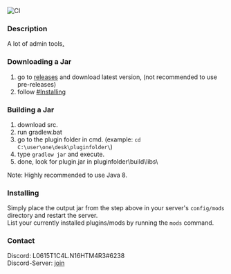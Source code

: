 ![CI](https://github.com/L0615T1C5-216AC-9437/admin-tools/workflows/CI/badge.svg)
### Description
A lot of admin tools[.](https://youtu.be/dQw4w9WgXcQ)    

### Downloading a Jar
1) go to [releases](https://github.com/L0615T1C5-216AC-9437/admin-tools/releases) and download latest version, (not recommended to use pre-releases)
2) follow [#Installing](https://github.com/L0615T1C5-216AC-9437/admin-tools/blob/master/README.md#installing)

### Building a Jar

1) download src.
2) run gradlew.bat
3) go to the plugin folder in cmd. (example: `cd C:\user\one\desk\pluginfolder\`)
4) type `gradlew jar` and execute.
5) done, look for plugin.jar in pluginfolder\build\libs\

Note: Highly recommended to use Java 8.

### Installing

Simply place the output jar from the step above in your server's `config/mods` directory and restart the server.  
List your currently installed plugins/mods by running the `mods` command.

### Contact
Discord: L0615T1C4L.N16HTM4R3#6238  
Discord-Server: [join](http://cn-discord.ddns.net )

